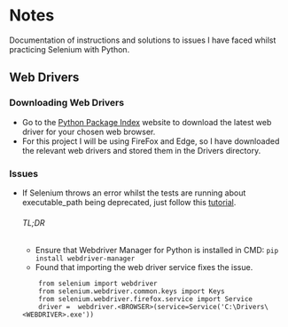 # Notes

Documentation of instructions and solutions to issues I have faced whilst practicing Selenium with Python.

## Web Drivers

### Downloading Web Drivers

- Go to the [Python Package Index](https://pypi.org/project/selenium/) website to download the latest web driver for your chosen web browser.
- For this project I will be using FireFox and Edge, so I have downloaded the relevant web drivers and stored them in the Drivers directory.

### Issues

- If Selenium throws an error whilst the tests are running about executable_path being deprecated, just follow this [tutorial](https://stackoverflow.com/questions/64717302/deprecationwarning-executable-path-has-been-deprecated-selenium-python).
    ###### TL;DR
    - Ensure that Webdriver Manager for Python is installed in CMD: `pip install webdriver-manager` 
    - Found that importing the web driver service fixes the issue. 
    ```
        from selenium import webdriver
        from selenium.webdriver.common.keys import Keys
        from selenium.webdriver.firefox.service import Service
        driver =  webdriver.<BROWSER>(service=Service('C:\Drivers\<WEBDRIVER>.exe')) 
    ``` 

